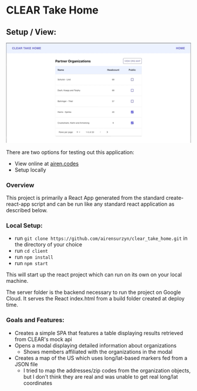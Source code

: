 # CLEAR Take Home

## Setup / View:

![](/.readme/clear_take_home_gif.gif)

There are two options for testing out this application:

- View online at [airen.codes](https://www.airen.codes)
- Setup locally

### Overview

This project is primarily a React App generated from the standard create-react-app script and can be run like any standard react application as described below.

### Local Setup:

- run `git clone https://github.com/airensurzyn/clear_take_home.git` in the directory of your choice
- run `cd client`
- run `npm install`
- run `npm start`

This will start up the react project which can run on its own on your local machine.

The server folder is the backend necessary to run the project on Google Cloud. It serves the React index.html from a build folder created at deploy time.

### Goals and Features:

- Creates a simple SPA that features a table displaying results retrieved from CLEAR's mock api
- Opens a modal displaying detailed information about organizations
  - Shows members affiliated with the organizations in the modal
- Creates a map of the US which uses long/lat-based markers fed from a JSON file
  - I tried to map the addresses/zip codes from the organization objects, but I don't think they are real and was unable to get real long/lat coordinates

